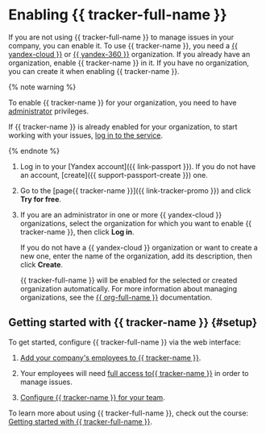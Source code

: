 # Enabling {{ tracker-full-name }}

If you are not using {{ tracker-full-name }} to manage issues in your company, you can enable it. To use {{ tracker-name }}, you need a [{{ yandex-cloud }}](../organization/) or [{{ yandex-360 }}](https://yandex.com/support/business/) organization. If you already have an organization, enable {{ tracker-name }} in it. If you have no organization, you can create it when enabling {{ tracker-name }}.

{% note warning %}

To enable {{ tracker-name }} for your organization, you need to have [administrator](role-model.md#admin) privileges.

If {{ tracker-name }} is already enabled for your organization, to start working with your issues, [log in to the service](user/login.md).

{% endnote %}

1. Log in to your [Yandex account]({{ link-passport }}). If you do not have an account, [create]({{ support-passport-create }}) one.

1. Go to the [page{{ tracker-name }}]({{ link-tracker-promo }}) and click **Try for free**.

1. If you are an administrator in one or more {{ yandex-cloud }} organizations, select the organization for which you want to enable {{ tracker-name }}, then click **Log in**.

   If you do not have a {{ yandex-cloud }} organization or want to create a new one, enter the name of the organization, add its description, then click **Create**.

   {{ tracker-full-name }} will be enabled for the selected or created organization automatically. For more information about managing organizations, see the [{{ org-full-name }}](../organization/) documentation.

## Getting started with {{ tracker-name }} {#setup}

To get started, configure {{ tracker-full-name }} via the web interface:

1. [Add your company's employees to {{ tracker-name }}](add-users.md).

1. Your employees will need [full access to{{ tracker-name }}](access.md) in order to manage issues.

1. [Configure {{ tracker-name }} for your team](quick-start.md).

To learn more about using {{ tracker-full-name }}, check out the course: [Getting started with {{ tracker-full-name }}](https://yandex.cloud/ru/training/tracker?utm_source=product&utm_medium=documentation).
